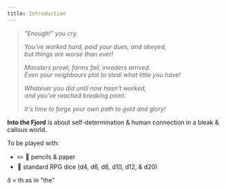 ```yaml
---
title: Introduction
---
```


> _"Enough!" you cry._
>
> _You've worked hard, paid your dues, and obeyed,_  
> _but things are worse than ever!_
>
> _Monsters prowl, farms fail, invaders arrived._  
> _Even your neighbours plot to steal what little you have!_
>
> _Whatever you did until now hasn't worked,_  
> _and you've reached breaking point._
>
> _It's time to forge your own path to gold and glory!_

**Into the Fjord** is about self-determination & human connection in a bleak &
callous world.

To be played with:

-   ✏️ 📄 pencils & paper
-   🎲 standard RPG dice (d4, d6, d8, d10, d12, & d20)

ð = th as in "the"

